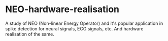 # NEO-hardware-realisation
A study of NEO (Non-linear Energy Operator) and it's popular application in spike detection for neural signals, ECG signals, etc. And hardware realisation of the same.
